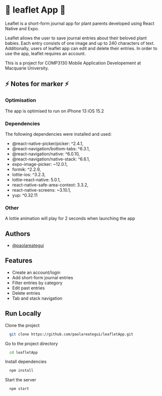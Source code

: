 # 🌱 leaflet App 🌱

Leaflet is a short-form journal app for plant parents developed
using React Native and Expo.

Leaflet allows the user to save journal entries about their
beloved plant babies. Each entry consists of one image
and up to 240 characters of text. Additionally, users of
leaflet app can edit and delete their entries. In order
to use the app, leaflet requires an account.

This is a project for COMP3130 Mobile Application Developement
at Macquarie University.

## ⚡ Notes for marker ⚡

### Optimisation

The app is optimised to run on iPhone 13 iOS 15.2

### Dependencies

The following dependencies were installed and used:

- @react-native-picker/picker: ^2.4.1,
- @react-navigation/bottom-tabs: ^6.3.1,
- @react-navigation/native: ^6.0.10,
- @react-navigation/native-stack: ^6.6.1,
- expo-image-picker: ~12.0.1,
- formik: ^2.2.9,
- lottie-ios: ^3.2.3,
- lottie-react-native: 5.0.1,
- react-native-safe-area-context: 3.3.2,
- react-native-screens: ~3.10.1,
- yup: ^0.32.11

### Other

A lottie animation will play for 2 seconds when launching the app

## Authors

- [@paolareategui](https://github.com/paolareategui)

## Features

- Create an account/login
- Add short-form journal entries
- Filter entries by category
- Edit past entries
- Delete entries
- Tab and stack navigation

## Run Locally

Clone the project

```bash
  git clone https://github.com/paolareategui/leafletApp.git
```

Go to the project directory

```bash
  cd leafletApp
```

Install dependencies

```bash
  npm install
```

Start the server

```bash
  npm start
```
